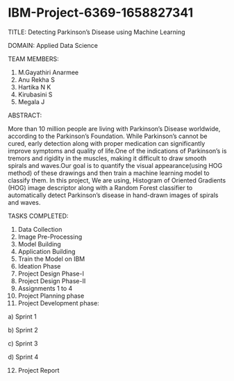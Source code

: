 # IBM-Project-6369-1658827341

TITLE:
Detecting Parkinson’s Disease using Machine Learning

DOMAIN:
Applied Data Science

TEAM MEMBERS:
1. M.Gayathiri Anarmee
2. Anu Rekha S
3. Hartika N K
4. Kirubasini S
5. Megala J


ABSTRACT:

More than 10 million people are living with Parkinson’s Disease worldwide, according to the Parkinson’s Foundation. While Parkinson’s cannot be cured, early detection along with proper medication can significantly improve symptoms and quality of life.One of the indications of Parkinson’s is tremors and rigidity in the muscles, making it difficult to draw smooth spirals and waves.Our goal is to quantify the visual appearance(using HOG method) of these drawings and then train a machine learning model to classify them. In this project, We are using, Histogram of Oriented Gradients (HOG) image descriptor along with a Random Forest classifier to automatically detect Parkinson’s disease in hand-drawn images of spirals and waves.

TASKS COMPLETED:
1. Data Collection
2. Image Pre-Processing
3. Model Building
4. Application Building
5. Train the Model on IBM
6. Ideation Phase
7. Project Design Phase-I
8. Project Design Phase-II
9. Assignments 1 to 4
10. Project Planning phase
11. Project Development phase:

   a) Sprint 1
   
   b) Sprint 2
   
   c) Sprint 3
   
   d) Sprint 4
  
12. Project Report

